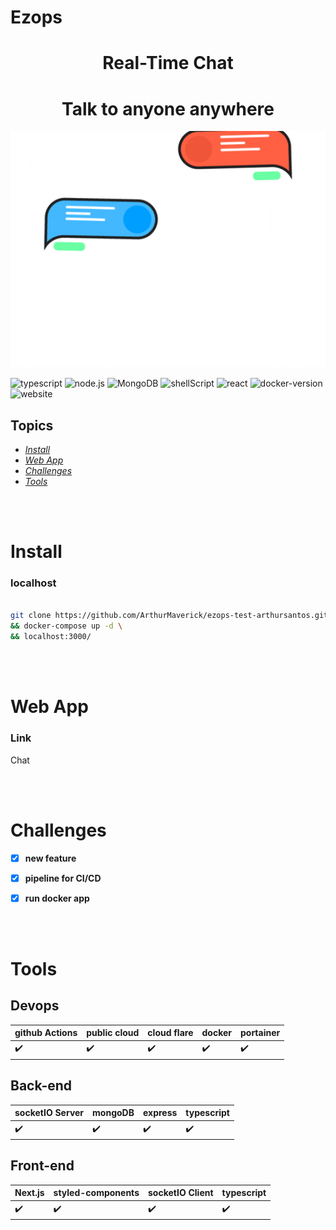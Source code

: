 # Ezops

##  

<h1 align="center">Real-Time Chat</h1>
<h1 align="center">Talk to anyone anywhere </h1>
<div align="center">
  <img src="https://github.com/ArthurMaverick/ezops-test-arthursantos/blob/dev/docs/images/26FPJGjhefSJuaRhu.gif" width="700"/>
</div>


![typescript](https://img.shields.io/badge/TypeScript-007ACC?style=for-the-badge&logo=typescript&logoColor=white) ![node.js](https://img.shields.io/badge/Node.js-43853D?style=for-the-badge&logo=node.js&logoColor=white
) ![MongoDB](https://img.shields.io/badge/MongoDB-4EA94B?style=for-the-badge&logo=mongodb&logoColor=white)  ![shellScript](https://img.shields.io/badge/Shell_Script-121011?style=for-the-badge&logo=gnu-bash&logoColor=white) ![react](https://img.shields.io/badge/React-20232A?style=for-the-badge&logo=react&logoColor=61DAFB) 
![docker-version](https://img.shields.io/docker/v/arthursantos2228/realtime-chat/latest?style=for-the-badge) ![website](https://img.shields.io/website?style=for-the-badge&up_message=ok&url=https%3A%2F%2Fwww.arthursantos.tech)



## Topics

 -  [_Install_](#install)
 -  [_Web App_](#web-app)
 -  [_Challenges_](#challenges)
 -  [_Tools_](#tools)

<br />
<br />


# Install <a name="install"></a>
  ### **localhost**
  ```bash

  git clone https://github.com/ArthurMaverick/ezops-test-arthursantos.git . \
  && docker-compose up -d \
  && localhost:3000/
  
  ```

<br />
<br />

# Web App  <a name="web-app"></a>

  ### **Link** 
   <a src="https://arthursantos.tech">Chat</a> 


<br />
<br />

# Challenges <a name="challenges"></a>

- [x] **new feature**

-  [x] **pipeline for CI/CD**

- [x] **run docker app**


<br />
<br />

# Tools <a name="tools"></a>

## Devops

 github Actions | public cloud | cloud flare | docker | portainer
:------------ | :-------------| :-------------| :-------------| :-------------
:heavy_check_mark: | :heavy_check_mark: |  :heavy_check_mark: | :heavy_check_mark: | :heavy_check_mark:

## Back-end

 socketIO Server | mongoDB | express | typescript
:------------ | :-------------| :-------------| :-------------
:heavy_check_mark: | :heavy_check_mark: |  :heavy_check_mark: | :heavy_check_mark:

## Front-end

 Next.js | styled-components | socketIO Client | typescript
:------------ | :-------------| :-------------| :-------------
:heavy_check_mark: | :heavy_check_mark: |  :heavy_check_mark: | :heavy_check_mark:

